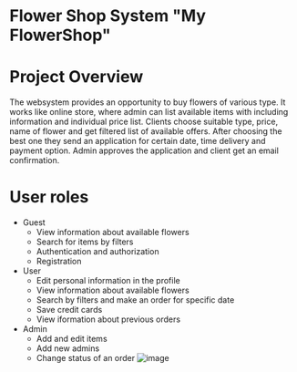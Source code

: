 # Flower Shop System "My FlowerShop"
# Project Overview
The websystem provides an opportunity to buy flowers of various type. It works like online store, where admin can list available items with including information and individual price list. Clients choose suitable type, price, name of flower and get filtered list of available offers. After choosing the best one they send an application for certain date, time delivery and payment option. Admin approves the application and client get an email confirmation.
# User roles
+ Guest
  + View information about available flowers
  + Search for items by filters
  + Authentication and authorization
  + Registration
+ User
  + Edit personal information in the profile
  + View information about available flowers
  + Search by filters and make an order for specific date
  + Save credit cards
  + View iformation about previous orders
+ Admin
  + Add and edit items
  + Add new admins
  + Change status of an order
![image](https://user-images.githubusercontent.com/56219016/111267267-c834df00-863c-11eb-8678-5cdac811f743.png)
